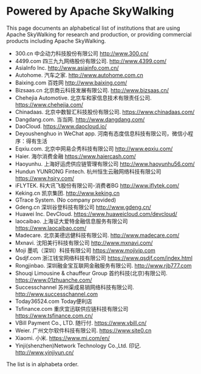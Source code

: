 # Powered by Apache SkyWalking
This page documents an alphabetical list of institutions that are using Apache SkyWalking for research and production,
or providing commercial products including Apache SkyWalking.


- 300.cn 中企动力科技股份有限公司 http://www.300.cn/
- 4499.com 四三九九网络股份有限公司. http://www.4399.com/
- AsiaInfo Inc. http://www.asiainfo.com.cn/
- Autohome. 汽车之家. http://www.autohome.com.cn
- Baixing.com 百姓网 http://www.baixing.com/
- Bizsaas.cn 北京商云科技发展有限公司. http://www.bizsaas.cn/
- Chehejia Automotive. 北京车和家信息技术有限责任公司. https://www.chehejia.com/
- Chinadaas. 北京中数智汇科技股份有限公司. https://www.chinadaas.com/
- Dangdang.com. 当当网. http://www.dangdang.com/
- DaoCloud. https://www.daocloud.io/
- Deyoushenghuo in WeChat app. 河南有态度信息科技有限公司，微信小程序：得有生活
- Eqxiu.com. 北京中网易企秀科技有限公司 http://www.eqxiu.com/
- Haier. 海尔消费金融 https://www.haiercash.com/
- Haoyunhu. 上海好运虎供应链管理有限公司 http://www.haoyunhu56.com/
- Hundun YUNRONG Fintech. 杭州恒生云融网络科技有限公司 https://www.hsjry.com/
- iFLYTEK. 科大讯飞股份有限公司-消费者BG http://www.iflytek.com/
- Keking.cn 凯京集团. http://www.keking.cn
- GTrace System. (No company provided) 
- Gdeng.cn 深圳谷登科技有限公司 http://www.gdeng.cn/
- Huawei Inc. DevCloud. https://www.huaweicloud.com/devcloud/
- laocaibao. 上海证大爱特金融信息服务有限公司 https://www.laocaibao.com/
- Madecare. 北京美德远健科技有限公司. http://www.madecare.com/
- Mxnavi. 沈阳美行科技有限公司 http://www.mxnavi.com/
- Moji 墨叽（深圳）科技有限公司 https://www.mojivip.com
- Qsdjf.com 浙江钱宝网络科技有限公司 https://www.qsdjf.com/index.html
- Rongjinbao. 深圳融金宝互联网金融服务有限公司. http://www.rjb777.com
- Shouqi Limousine & chauffeur Group 首约科技(北京)有限公司. https://www.01zhuanche.com/
- Successchannel 苏州渠成易销网络科技有限公司. http://www.successchannel.com
- Today36524.com Today便利店
- Tsfinance.com 重庆宜迅联供应链科技有限公司 https://www.tsfinance.com.cn/
- VBill Payment Co., LTD. 随行付. https://www.vbill.cn/
- Weier. 广州文尔软件科技有限公司. https://www.site0.cn
- Xiaomi. 小米. https://www.mi.com/en/
- Yinji(shenzhen)Network Technology Co.,Ltd. 印记. http://www.yinjiyun.cn/

The list is in alphabeta order.
